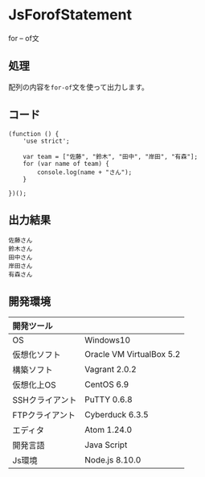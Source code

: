 # JsForofStatement
for – of文

## 処理
配列の内容を`for-of`文を使って出力します。

## コード
```
(function () {
    'use strict';

    var team = ["佐藤", "鈴木", "田中", "岸田", "有森"];
    for (var name of team) {
        console.log(name + "さん");
    }

})();
```

## 出力結果  
```
佐藤さん
鈴木さん
田中さん
岸田さん
有森さん
```
  
## 開発環境
| 開発ツール |  |
|:-|:-|
| OS | Windows10 |
| 仮想化ソフト | Oracle VM VirtualBox 5.2 |
| 構築ソフト | Vagrant 2.0.2 |
| 仮想化上OS | CentOS 6.9 |
| SSHクライアント | PuTTY 0.6.8 |
| FTPクライアント | Cyberduck 6.3.5 |
| エディタ | Atom 1.24.0 |
| 開発言語 | Java Script |
| Js環境 | Node.js 8.10.0 |
